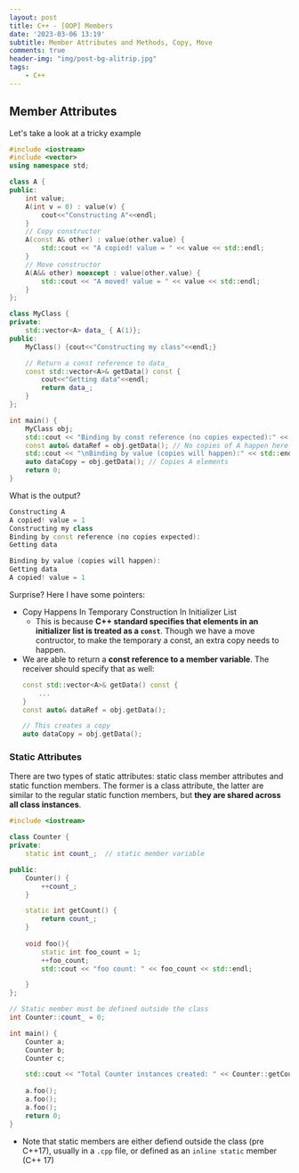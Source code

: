 ```yaml
---
layout: post
title: C++ - [OOP] Members
date: '2023-03-06 13:19'
subtitle: Member Attributes and Methods, Copy, Move
comments: true
header-img: "img/post-bg-alitrip.jpg"
tags:
    - C++
---
```


## Member Attributes

Let's take a look at a tricky example

```cpp
#include <iostream>
#include <vector>
using namespace std;

class A {
public:
    int value;
    A(int v = 0) : value(v) {
        cout<<"Constructing A"<<endl;
    }
    // Copy constructor
    A(const A& other) : value(other.value) {
        std::cout << "A copied! value = " << value << std::endl;
    }
    // Move constructor
    A(A&& other) noexcept : value(other.value) {
        std::cout << "A moved! value = " << value << std::endl;
    }
};

class MyClass {
private:
    std::vector<A> data_ { A(1)};
public:
    MyClass() {cout<<"Constructing my class"<<endl;}

    // Return a const reference to data_
    const std::vector<A>& getData() const {
        cout<<"Getting data"<<endl;
        return data_;
    }
};

int main() {
    MyClass obj;
    std::cout << "Binding by const reference (no copies expected):" << std::endl;
    const auto& dataRef = obj.getData(); // No copies of A happen here
    std::cout << "\nBinding by value (copies will happen):" << std::endl;
    auto dataCopy = obj.getData(); // Copies A elements
    return 0;
}
```

What is the output?

```cpp
Constructing A
A copied! value = 1
Constructing my class
Binding by const reference (no copies expected):
Getting data

Binding by value (copies will happen):
Getting data
A copied! value = 1
```

Surprise? Here I have some pointers:

- Copy Happens In Temporary Construction In Initializer List
    - This is because **C++ standard specifies that elements in an initializer list is treated as a `const`**. Though we have a move contructor, to make the temporary a const, an extra copy needs to happen.
- We are able to return a **const reference to a member variable**. The receiver should specify that as well:
    ```cpp
    const std::vector<A>& getData() const {
        ...
    }
    const auto& dataRef = obj.getData();

    // This creates a copy
    auto dataCopy = obj.getData();
    ```

### Static Attributes

There are two types of static attributes: static class member attributes and static function members. The former is a class attribute, the latter are similar to the regular static function members, but **they are shared across all class instances**. 

```cpp
#include <iostream>

class Counter {
private:
    static int count_;  // static member variable

public:
    Counter() {
        ++count_;
    }

    static int getCount() {
        return count_;
    }
    
    void foo(){
        static int foo_count = 1;
        ++foo_count;
        std::cout << "foo count: " << foo_count << std::endl;

    }
};

// Static member must be defined outside the class
int Counter::count_ = 0;

int main() {
    Counter a;
    Counter b;
    Counter c;

    std::cout << "Total Counter instances created: " << Counter::getCount() << std::endl;
    
    a.foo();
    a.foo();
    a.foo();
    return 0;
}
```

- Note that static members are either defiend outside the class (pre C++17), usually in a `.cpp` file, or defined as an `inline static` member (C++ 17)